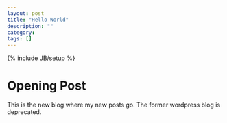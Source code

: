 ```yaml
---
layout: post
title: "Hello World"
description: ""
category: 
tags: []
---
```

{% include JB/setup %}

# Opening Post

This is the new blog where my new posts go. The former wordpress blog is deprecated.
